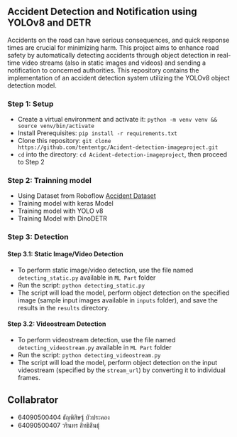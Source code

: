 ## Accident Detection and Notification using YOLOv8 and DETR

Accidents on the road can have serious consequences, and quick response times are crucial for minimizing harm. This project aims to enhance road safety by automatically detecting accidents through object detection in real-time video streams (also in static images and videos) and sending a notification to concerned authorities. This repository contains the implementation of an accident detection system utilizing the YOLOv8 object detection model.

### Step 1: Setup
- Create a virtual environment and activate it: `python -m venv venv && source venv/bin/activate`
- Install Prerequisites: `pip install -r requirements.txt`
- Clone this repository: `git clone https://github.com/tententgc/Acident-detection-imageproject.git`
- `cd` into the directory: `cd Acident-detection-imageproject`, then proceed to Step 2

### Step 2: Trainning model
- Using Dataset from Roboflow [Accident Dataset](https://universe.roboflow.com/yolovideos/accident-detection-bcc2v/browse?queryText=&pageSize=50&startingIndex=0&browseQuery=true)
- Training model with keras Model
- Training model with YOLO v8 
- Training Model with DinoDETR 


### Step 3: Detection

#### Step 3.1: Static Image/Video Detection

- To perform static image/video detection, use the file named `detecting_static.py` available in `ML Part` folder
- Run the script: `python detecting_static.py`
- The script will load the model, perform object detection on the specified image (sample input images available in `inputs` folder), and save the results in the `results` directory.

#### Step 3.2: Videostream Detection

- To perform videostream detection, use the file named `detecting_videostream.py` available in `ML Part` folder
- Run the script: `python detecting_videostream.py`
- The script will load the model, perform object detection on the input videostream (specified by the `stream_url`) by converting it to individual frames.

## Collabrator 
- 64090500404 ธัญพิสิษฐ์ บัวประคอง
- 64090500407 วรินทร สิทธิสินธุ์

